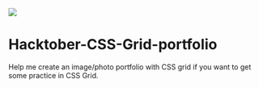 ![](https://media.giphy.com/media/lJNoBCvQYp7nq/giphy.gif)

# Hacktober-CSS-Grid-portfolio
Help me create an image/photo portfolio with CSS grid if you want to get some practice in CSS Grid.

